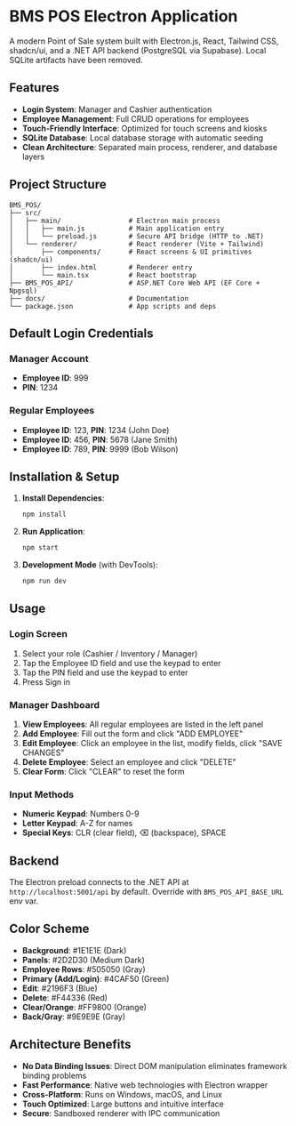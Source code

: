 # BMS POS Electron Application

A modern Point of Sale system built with Electron.js, React, Tailwind CSS, shadcn/ui, and a .NET API backend (PostgreSQL via Supabase). Local SQLite artifacts have been removed.

## Features

- **Login System**: Manager and Cashier authentication
- **Employee Management**: Full CRUD operations for employees
- **Touch-Friendly Interface**: Optimized for touch screens and kiosks
- **SQLite Database**: Local database storage with automatic seeding
- **Clean Architecture**: Separated main process, renderer, and database layers

## Project Structure

```
BMS_POS/
├── src/
│   ├── main/                 # Electron main process
│   │   ├── main.js           # Main application entry
│   │   └── preload.js        # Secure API bridge (HTTP to .NET)
│   └── renderer/             # React renderer (Vite + Tailwind)
│       ├── components/       # React screens & UI primitives (shadcn/ui)
│       ├── index.html        # Renderer entry
│       └── main.tsx          # React bootstrap
├── BMS_POS_API/              # ASP.NET Core Web API (EF Core + Npgsql)
├── docs/                     # Documentation
└── package.json              # App scripts and deps
```

## Default Login Credentials

### Manager Account
- **Employee ID**: 999
- **PIN**: 1234

### Regular Employees
- **Employee ID**: 123, **PIN**: 1234 (John Doe)
- **Employee ID**: 456, **PIN**: 5678 (Jane Smith)
- **Employee ID**: 789, **PIN**: 9999 (Bob Wilson)

## Installation & Setup

1. **Install Dependencies**:
   ```bash
   npm install
   ```

2. **Run Application**:
   ```bash
   npm start
   ```

3. **Development Mode** (with DevTools):
   ```bash
   npm run dev
   ```

## Usage

### Login Screen
1. Select your role (Cashier / Inventory / Manager)
2. Tap the Employee ID field and use the keypad to enter
3. Tap the PIN field and use the keypad to enter
4. Press Sign in

### Manager Dashboard
1. **View Employees**: All regular employees are listed in the left panel
2. **Add Employee**: Fill out the form and click "ADD EMPLOYEE"
3. **Edit Employee**: Click an employee in the list, modify fields, click "SAVE CHANGES"
4. **Delete Employee**: Select an employee and click "DELETE"
5. **Clear Form**: Click "CLEAR" to reset the form

### Input Methods
- **Numeric Keypad**: Numbers 0-9
- **Letter Keypad**: A-Z for names
- **Special Keys**: CLR (clear field), ⌫ (backspace), SPACE

## Backend
The Electron preload connects to the .NET API at `http://localhost:5001/api` by default. Override with `BMS_POS_API_BASE_URL` env var.

## Color Scheme

- **Background**: #1E1E1E (Dark)
- **Panels**: #2D2D30 (Medium Dark)
- **Employee Rows**: #505050 (Gray)
- **Primary (Add/Login)**: #4CAF50 (Green)
- **Edit**: #2196F3 (Blue)
- **Delete**: #F44336 (Red)
- **Clear/Orange**: #FF9800 (Orange)
- **Back/Gray**: #9E9E9E (Gray)

## Architecture Benefits

- **No Data Binding Issues**: Direct DOM manipulation eliminates framework binding problems
- **Fast Performance**: Native web technologies with Electron wrapper
- **Cross-Platform**: Runs on Windows, macOS, and Linux
- **Touch Optimized**: Large buttons and intuitive interface
- **Secure**: Sandboxed renderer with IPC communication